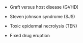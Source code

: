 - Graft versus host disease (GVHD)

- Steven johnson syndrome (SJS)

- Toxic epidermal necrolysis (TEN)

- Fixed drug eruption